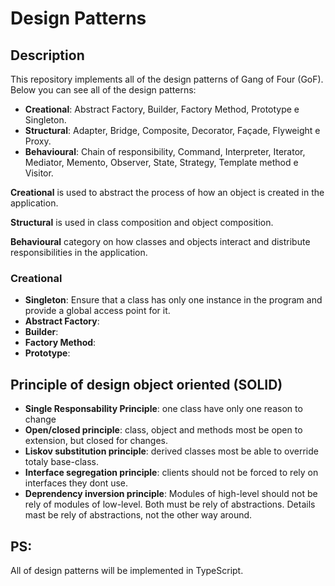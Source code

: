 # Design Patterns

## Description
This repository implements all of the design patterns of Gang of Four (GoF). Below you can see all of the design patterns:
- **Creational**: Abstract Factory, Builder, Factory Method, Prototype e Singleton.
- **Structural**: Adapter, Bridge, Composite, Decorator, Façade, Flyweight e Proxy.
- **Behavioural**: Chain of responsibility, Command, Interpreter, Iterator, Mediator, Memento, Observer, State, Strategy, Template method e Visitor.

**Creational** is used to abstract the process of how an object is created in the application.

**Structural** is used in class composition and object composition.

**Behavioural** category on how classes and objects interact and distribute responsibilities in the application.

### Creational
- **Singleton**: Ensure that a class has only one instance in the program and provide a global access point for it.
- **Abstract Factory**:
- **Builder**:
- **Factory Method**:
- **Prototype**:

## Principle of design object oriented (SOLID)
- **Single Responsability Principle**: one class have only one reason to change
- **Open/closed principle**: class, object and methods most be open to extension, but closed for changes.
- **Liskov substitution principle**: derived classes most be able to override totaly base-class.
- **Interface segregation principle**: clients should not be forced to rely on interfaces they dont use.
- **Deprendency inversion principle**: Modules of high-level should not be rely of modules of low-level. Both must be rely of abstractions. Details mast be rely of abstractions, not the other way around.

## PS:
All of design patterns will be implemented in TypeScript.